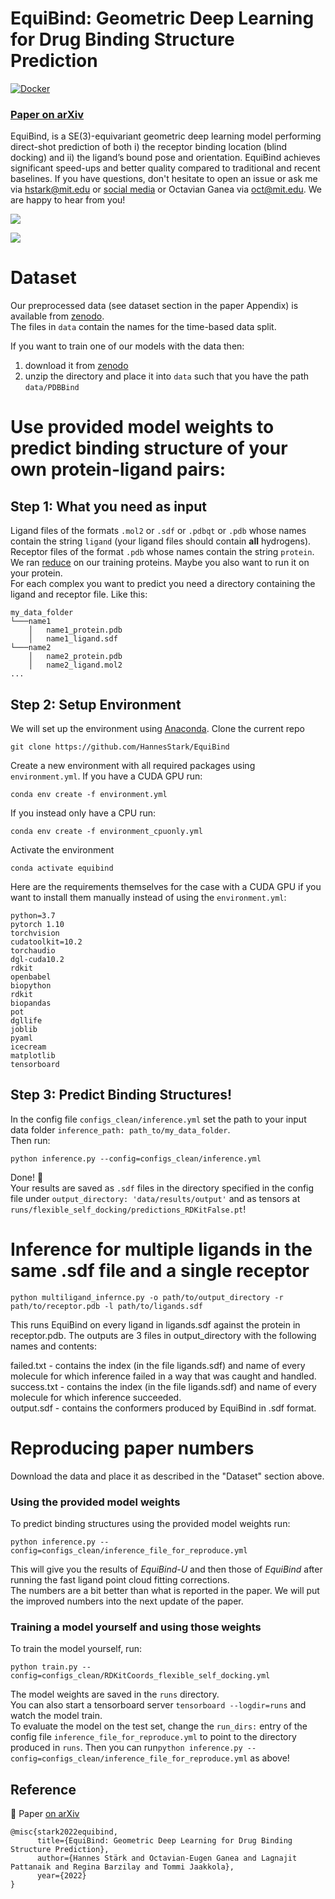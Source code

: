 
# EquiBind: Geometric Deep Learning for Drug Binding Structure Prediction
[![Docker](https://github.com/labdao/lab-equibind/actions/workflows/docker-publish.yml/badge.svg)](https://github.com/labdao/lab-equibind/actions/workflows/docker-publish.yml)

### [Paper on arXiv](https://arxiv.org/abs/2202.05146)

EquiBind, is a SE(3)-equivariant geometric deep learning model
performing direct-shot prediction of both i) the receptor binding location (blind docking) and ii) the
ligand’s bound pose and orientation. EquiBind
achieves significant speed-ups and better quality
compared to traditional and recent baselines.
 If you have questions, don't hesitate to open an issue or ask me
via [hstark@mit.edu](hstark@mit.edu)
or [social media](https://hannes-stark.com/) or Octavian Ganea via [oct@mit.edu](oct@mit.edu). We are happy to hear from you!

![](.fig_intro.jpg)

![](.model2.jpg)

# Dataset

Our preprocessed data (see dataset section in the paper Appendix) is available from [zenodo](https://zenodo.org/record/6408497). \
The files in `data` contain the names for the time-based data split.

If you want to train one of our models with the data then: 
1. download it from [zenodo](https://zenodo.org/record/6408497) 
2. unzip the directory and place it into `data` such that you have the path `data/PDBBind`


# Use provided model weights to predict binding structure of your own protein-ligand pairs:

## Step 1: What you need as input

Ligand files of the formats ``.mol2`` or ``.sdf`` or ``.pdbqt`` or ``.pdb`` whose names contain the string `ligand` (your ligand files should contain **all** hydrogens). \
Receptor files of the format ``.pdb`` whose names contain the string `protein`. We ran [reduce](https://github.com/rlabduke/reduce) on our training proteins. Maybe you also want to run it on your protein.\
For each complex you want to predict you need a directory containing the ligand and receptor file. Like this: 
```
my_data_folder
└───name1
    │   name1_protein.pdb
    │   name1_ligand.sdf
└───name2
    │   name2_protein.pdb
    │   name2_ligand.mol2
...
```

## Step 2: Setup Environment

We will set up the environment using [Anaconda](https://docs.anaconda.com/anaconda/install/index.html). Clone the
current repo

    git clone https://github.com/HannesStark/EquiBind

Create a new environment with all required packages using `environment.yml`. If you have a CUDA GPU run:

    conda env create -f environment.yml

If you instead only have a CPU run:

    conda env create -f environment_cpuonly.yml

Activate the environment

    conda activate equibind

Here are the requirements themselves for the case with a CUDA GPU if you want to install them manually instead of using the `environment.yml`:
````
python=3.7
pytorch 1.10
torchvision
cudatoolkit=10.2
torchaudio
dgl-cuda10.2
rdkit
openbabel
biopython
rdkit
biopandas
pot
dgllife
joblib
pyaml
icecream
matplotlib
tensorboard
````

## Step 3: Predict Binding Structures!

In the config file `configs_clean/inference.yml` set the path to your input data folder `inference_path: path_to/my_data_folder`.  
Then run:

    python inference.py --config=configs_clean/inference.yml

Done! :tada: \
Your results are saved as `.sdf` files in the directory specified
in the config file under ``output_directory: 'data/results/output'`` and as tensors at ``runs/flexible_self_docking/predictions_RDKitFalse.pt``!

# Inference for multiple ligands in the same .sdf file and a single receptor


    python multiligand_infernce.py -o path/to/output_directory -r path/to/receptor.pdb -l path/to/ligands.sdf

This runs EquiBind on every ligand in ligands.sdf against the protein in receptor.pdb. The outputs are 3 files in output_directory with the following names and contents:

failed.txt - contains the index (in the file ligands.sdf) and name of every molecule for which inference failed in a way that was caught and handled.\
success.txt - contains the index (in the file ligands.sdf) and name of every molecule for which inference succeeded.\
output.sdf - contains the conformers produced by EquiBind in .sdf format.



# Reproducing paper numbers
Download the data and place it as described in the "Dataset" section above.
### Using the provided model weights
To predict binding structures using the provided model weights run: 

    python inference.py --config=configs_clean/inference_file_for_reproduce.yml

This will give you the results of *EquiBind-U* and then those of *EquiBind* after running the fast ligand point cloud fitting corrections. \
The numbers are a bit better than what is reported in the paper. We will put the improved numbers into the next update of the paper.
### Training a model yourself and using those weights
To train the model yourself, run:

    python train.py --config=configs_clean/RDKitCoords_flexible_self_docking.yml

The model weights are saved in the `runs` directory.\
You can also start a tensorboard server ``tensorboard --logdir=runs`` and watch the model train. \
To evaluate the model on the test set, change the ``run_dirs:`` entry of the config file `inference_file_for_reproduce.yml` to point to the directory produced in `runs`.
Then you can run``python inference.py --config=configs_clean/inference_file_for_reproduce.yml`` as above!
## Reference 

:page_with_curl: Paper [on arXiv](https://arxiv.org/abs/2202.05146)
```
@misc{stark2022equibind,
      title={EquiBind: Geometric Deep Learning for Drug Binding Structure Prediction}, 
      author={Hannes Stärk and Octavian-Eugen Ganea and Lagnajit Pattanaik and Regina Barzilay and Tommi Jaakkola},
      year={2022}
}
```
